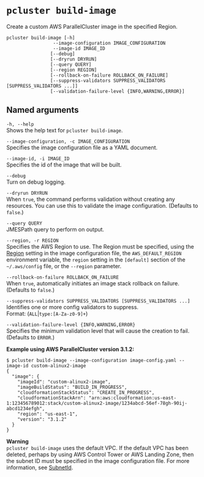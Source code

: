 # `pcluster build-image`<a name="pcluster.build-image-v3"></a>

Create a custom AWS ParallelCluster image in the specified Region\.

```
pcluster build-image [-h]
                 --image-configuration IMAGE_CONFIGURATION 
                 --image-id IMAGE_ID
                [--debug]
                [--dryrun DRYRUN]
                [--query QUERY]
                [--region REGION]
                [--rollback-on-failure ROLLBACK_ON_FAILURE]
                [--suppress-validators SUPPRESS_VALIDATORS [SUPPRESS_VALIDATORS ...]]
                [--validation-failure-level {INFO,WARNING,ERROR}]
```

## Named arguments<a name="pcluster-v3.build-image.namedargs"></a>

`-h, --help`  
Shows the help text for `pcluster build-image`\.

`--image-configuration, -c IMAGE_CONFIGURATION`  
Specifies the image configuration file as a YAML document\.

`--image-id, -i IMAGE_ID`  
Specifies the id of the image that will be built\.

`--debug`  
Turn on debug logging\.

`--dryrun DRYRUN`  
When `true`, the command performs validation without creating any resources\. You can use this to validate the image configuration\. \(Defaults to `false`\.\)

`--query QUERY`  
JMESPath query to perform on output\.

`--region, -r REGION`  
Specifies the AWS Region to use\. The Region must be specified, using the [Region](image-builder-configuration-file-v3.md#yaml-build-image-Region) setting in the image configuration file, the `AWS_DEFAULT_REGION` environment variable, the `region` setting in the `[default]` section of the `~/.aws/config` file, or the `--region` parameter\.

`--rollback-on-failure ROLLBACK_ON_FAILURE`  
When `true`, automatically initiates an image stack rollback on failure\. \(Defaults to `false`\.\)

`--suppress-validators SUPPRESS_VALIDATORS [SUPPRESS_VALIDATORS ...]`  
Identifies one or more config validators to suppress\.  
Format: \(`ALL`\|`type:[A-Za-z0-9]+`\)

`--validation-failure-level {INFO,WARNING,ERROR}`  
Specifies the minimum validation level that will cause the creation to fail\. \(Defaults to `ERROR`\.\)

**Example using AWS ParallelCluster version 3\.1\.2:**

```
$ pcluster build-image --image-configuration image-config.yaml --image-id custom-alinux2-image
{
  "image": {
    "imageId": "custom-alinux2-image",
    "imageBuildStatus": "BUILD_IN_PROGRESS",
    "cloudformationStackStatus": "CREATE_IN_PROGRESS",
    "cloudformationStackArn": "arn:aws:cloudformation:us-east-1:123456789012:stack/custom-alinux2-image/1234abcd-56ef-78gh-90ij-abcd1234efgh",
    "region": "us-east-1",
    "version": "3.1.2"
  }
}
```

**Warning**  
`pcluster build-image` uses the default VPC\. If the default VPC has been deleted, perhaps by using AWS Control Tower or AWS Landing Zone, then the subnet ID must be specified in the image configuration file\. For more information, see [SubnetId](HeadNode-v3.md#yaml-HeadNode-Networking-SubnetId)\.